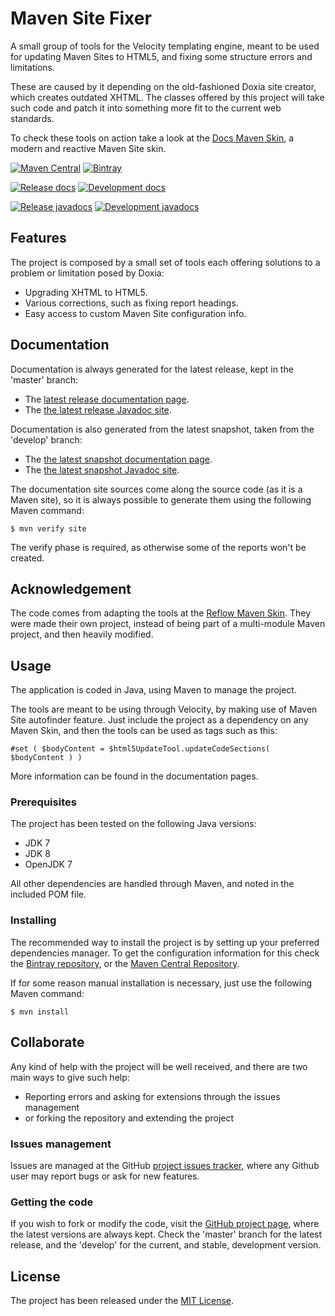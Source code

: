 # Maven Site Fixer

A small group of tools for the Velocity templating engine, meant to be used for updating Maven Sites to HTML5, and fixing some structure errors and limitations.

These are caused by it depending on the old-fashioned Doxia site creator, which creates outdated XHTML. The classes offered by this project will take such code and patch it into something more fit to the current web standards.

To check these tools on action take a look at the [Docs Maven Skin][docs-skin], a modern and reactive Maven Site skin.

[![Maven Central](https://img.shields.io/maven-central/v/com.wandrell.velocity/maven-site-fixer.svg)][maven-repo]
[![Bintray](https://api.bintray.com/packages/bernardo-mg/maven/maven-site-fixer/images/download.svg)][bintray-repo]

[![Release docs](https://img.shields.io/badge/docs-release-blue.svg)][site-release]
[![Development docs](https://img.shields.io/badge/docs-develop-blue.svg)][site-develop]

[![Release javadocs](https://img.shields.io/badge/javadocs-release-blue.svg)][javadoc-release]
[![Development javadocs](https://img.shields.io/badge/javadocs-develop-blue.svg)][javadoc-develop]

## Features

The project is composed by a small set of tools each offering solutions to a problem or limitation posed by Doxia:

- Upgrading XHTML to HTML5.
- Various corrections, such as fixing report headings.
- Easy access to custom Maven Site configuration info.

## Documentation

Documentation is always generated for the latest release, kept in the 'master' branch:

- The [latest release documentation page][site-release].
- The [the latest release Javadoc site][javadoc-release].

Documentation is also generated from the latest snapshot, taken from the 'develop' branch:

- The [the latest snapshot documentation page][site-develop].
- The [the latest snapshot Javadoc site][javadoc-develop].

The documentation site sources come along the source code (as it is a Maven site), so it is always possible to generate them using the following Maven command:

```
$ mvn verify site
```

The verify phase is required, as otherwise some of the reports won't be created.

## Acknowledgement

The code comes from adapting the tools at the [Reflow Maven Skin][reflow-skin]. They were made their own project, instead of being part of a multi-module Maven project, and then heavily modified.

## Usage

The application is coded in Java, using Maven to manage the project.

The tools are meant to be using through Velocity, by making use of Maven Site autofinder feature. Just include the project as a dependency on any Maven Skin, and then the tools can be used as tags such as this:

```
#set ( $bodyContent = $html5UpdateTool.updateCodeSections( $bodyContent ) )
```

More information can be found in the documentation pages.

### Prerequisites

The project has been tested on the following Java versions:
* JDK 7
* JDK 8
* OpenJDK 7

All other dependencies are handled through Maven, and noted in the included POM file.

### Installing

The recommended way to install the project is by setting up your preferred dependencies manager. To get the configuration information for this check the [Bintray repository][bintray-repo], or the [Maven Central Repository][maven-repo].

If for some reason manual installation is necessary, just use the following Maven command:

```
$ mvn install
```

## Collaborate

Any kind of help with the project will be well received, and there are two main ways to give such help:

- Reporting errors and asking for extensions through the issues management
- or forking the repository and extending the project

### Issues management

Issues are managed at the GitHub [project issues tracker][issues], where any Github user may report bugs or ask for new features.

### Getting the code

If you wish to fork or modify the code, visit the [GitHub project page][scm], where the latest versions are always kept. Check the 'master' branch for the latest release, and the 'develop' for the current, and stable, development version.

## License

The project has been released under the [MIT License][license].

[docs-skin]: https://github.com/Bernardo-MG/docs-maven-skin
[reflow-skin]: https://github.com/andriusvelykis/reflow-maven-skin
[bintray-repo]: https://bintray.com/bernardo-mg/maven/maven-site-fixer/view
[maven-repo]: http://mvnrepository.com/artifact/com.wandrell.velocity/maven-site-fixer
[issues]: https://github.com/bernardo-mg/maven-site-fixer/issues
[javadoc-develop]: http://docs.wandrell.com/development/maven/maven-site-fixer/apidocs
[javadoc-release]: http://docs.wandrell.com/maven/maven-site-fixer/apidocs
[license]: http://www.opensource.org/licenses/mit-license.php
[scm]: https://github.com/bernardo-mg/maven-site-fixer
[site-develop]: http://docs.wandrell.com/development/maven/maven-site-fixer
[site-release]: http://docs.wandrell.com/maven/maven-site-fixer
